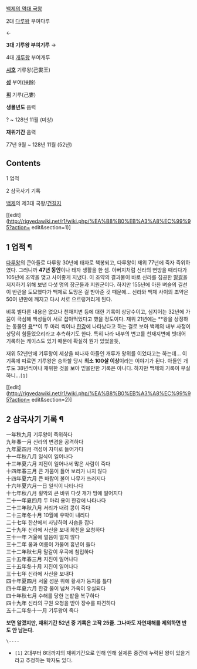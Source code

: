 [백제의 역대 국왕](%EB%B0%B1%EC%A0%9C/%EC%99%95%EC%82%AC.md)

2대 [다루왕](%EB%8B%A4%EB%A3%A8%EC%99%95.md) 부여다루

←

**3대 기루왕 부여기루**
→

4대 [개루왕](%EA%B0%9C%EB%A3%A8%EC%99%95.md) 부여개루

  

**[시호](%EC%8B%9C%ED%98%B8.md)**
기루왕(己婁王)

**[성](%EC%84%B1.md)**
부여(扶餘)

**[휘](%ED%9C%98.md)**
기루(己婁)

**생몰년도**
음력

? ~ 128년 11월 (미상)

**재위기간**
음력

77년 9월 ~ 128년 11월 (52년)

## Contents

    

1 업적

2 삼국사기 기록

[백제](%EB%B0%B1%EC%A0%9C.md)의 제3대
국왕/[건길지](%EA%B1%B4%EA%B8%B8%EC%A7%80.md)

[[edit](http://rigvedawiki.net/r1/wiki.php/%EA%B8%B0%EB%A3%A8%EC%99%95?action=
edit&section=1)]

## 1 업적 ¶

  

[다루왕](%EB%8B%A4%EB%A3%A8%EC%99%95.md)의 큰아들로 다루왕 30년에 태자로 책봉되고, 다루왕이 재위 77년에
죽자 즉위하였다. 그러니까 **47년 동안**이나 태자 생활을 한 셈. 아버지처럼 신라의 변방을 때리다가 105년에 조약을 맺고 사이좋게
지냈다. 이 조약의 결과물이 바로 신라를 침공한 [말갈](%EB%A7%90%EA%B0%88.md)을 저지하기 위해 보낸 다섯 명의
장군들과 지원군이다. 하지만 155년에 아찬 벼슬의 길선이 반란을 도모했다가 백제로 도망온 걸 받아준 것 때문에... 신라와 백제 사이의
조약은 50여 년만에 깨지고 다시 서로 으르렁거리게 된다.

  

비록 별다른 내용은 없으나 천재지변 등에 대한 기록이 상당수이고, 심지어는 32년에 가뭄이 극심해 백성들이 서로 잡아먹었다고 했을 정도이다.
재위 21년에는 **왕을 상징하는 동물인 [용](%EC%9A%A9.md)**이 두 마리 씩이나
[한강](%ED%95%9C%EA%B0%95.md)에 나타났다고 하는 걸로 보아 백제의 내부 사정이 상당히 힘들었으리라고 추측하기도
한다. 특히 나라 내부의 변고를 천재지변에 빗대어 기록하는 케이스도 있기 때문에 확실히 뭔가 있었을듯,

  

재위 52년만에 기루왕이 세상을 떠나자 아들인 개루가 왕위를 이었다고는 하는데... 이 기록에 따르면 기루왕은 승하할 당시 **최소 100살
이상**이라는 이야기가 된다. 아들인 개루도 38년씩이나 재위한 것을 보아 믿을만한 기록은 아니다. 하지만 백제의 기록이
부실하니...`[1]`

[[edit](http://rigvedawiki.net/r1/wiki.php/%EA%B8%B0%EB%A3%A8%EC%99%95?action=
edit&section=2)]

## 2 삼국사기 기록 ¶

一年秋九月 기루왕이 즉위하다  
九年春一月 신라의 변경을 공격하다  
九年夏四月 객성이 자미로 들어가다  
十一年秋八月 일식이 일어나다  
十三年夏六月 지진이 일어나서 많은 사람이 죽다  
十四年春三月 큰 가뭄이 들어 보리가 나지 않다  
十四年夏六月 큰 바람이 불어 나무가 쓰러지다  
十六年夏六月一日 일식이 나타나다  
十七年秋八月 횡악의 큰 바위 다섯 개가 땅에 떨어지다  
二十一年夏四月 두 마리 용이 한강에 나타나다  
二十三年秋八月 서리가 내려 콩이 죽다  
二十三年冬十月 10월에 우박이 내리다  
二十七年 한산에서 사냥하여 사슴을 잡다  
二十九年 신라에 사신을 보내 화친을 요청하다  
三十一年 겨울에 얼음이 얼지 않다  
三十二年 봄과 여름이 가물어 흉년이 들다  
三十二年秋七月 말갈이 우곡에 침입하다  
三十五年春三月 지진이 일어나다  
三十五年冬十月 지진이 일어나다  
三十七年 신라에 사신을 보내다  
四十年夏四月 서울 성문 위에 황새가 둥지를 틀다  
四十年夏六月 한강 물이 넘쳐 가옥이 유실되다  
四十年秋七月 수해를 당한 논밭을 복구하다  
四十九年 신라의 구원 요청을 받아 장수를 파견하다  
五十二年冬十一月 기루왕이 죽다

  

**보면 알겠지만, 재위기간 52년 중 기록은 고작 25줄. 그나마도 자연재해를 제외하면 반도 안 남는다.**

`\----`

  * `[1]` 2대부터 8대까지의 재위기간으로 인해 인해 실제론 중간에 누락된 왕이 있을거라고 추정하는 학자도 있다.

